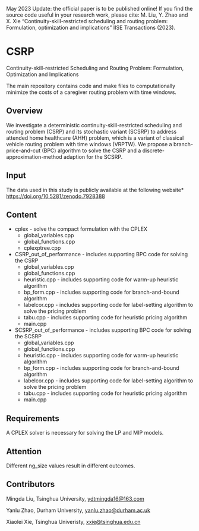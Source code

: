 May 2023 Update: the official paper is to be published online!  If you find the source code useful in your research work, please cite: M. Liu, Y. Zhao and X. Xie “Continuity-skill-restricted scheduling and routing problem: Formulation, optimization and implications” IISE Transactions (2023). 

# CSRP
Continuity-skill-restricted Scheduling and Routing Problem: Formulation, Optimization and Implications

The main repository contains code and make files to computationally minimize the costs of a caregiver routing problem with time windows. 

## Overview
We investigate a deterministic continuity-skill-restricted scheduling and routing problem (CSRP) and its stochastic variant (SCSRP) to address attended home healthcare (AHH) problem, which is a variant of classical vehicle routing problem with time windows (VRPTW). We propose a branch-price-and-cut (BPC) algorithm to solve the CSRP and a discrete-approximation-method adaption for the SCSRP.

## Input
The data used in this study is publicly available at the following website* https://doi.org/10.5281/zenodo.7928388

## Content
* cplex - solve the compact formulation with the CPLEX
  * global_variables.cpp
  * global_functions.cpp
  * cplexptree.cpp 
* CSRP_out_of_performance - includes supporting BPC code for solving the CSRP 
  * global_variables.cpp
  * global_functions.cpp
  * heuristic.cpp - includes supporting code for warm-up heuristic algorithm
  * bp_form.cpp - includes supporting code for branch-and-bound algorithm
  * labelcor.cpp - includes supporting code for label-setting algorithm to solve the pricing problem
  * tabu.cpp - includes supporting code for heuristic pricing algorithm 
  * main.cpp 
* SCSRP_out_of_performance - includes supporting BPC code for solving the SCSRP 
  * global_variables.cpp
  * global_functions.cpp
  * heuristic.cpp - includes supporting code for warm-up heuristic algorithm
  * bp_form.cpp - includes supporting code for branch-and-bound algorithm
  * labelcor.cpp - includes supporting code for label-setting algorithm to solve the pricing problem
  * tabu.cpp - includes supporting code for heuristic pricing algorithm 
  * main.cpp 

## Requirements
A CPLEX solver is necessary for solving the LP and MIP models. 

## Attention
Different ng_size values result in different outcomes. 

## Contributors
Mingda Liu, Tsinghua University, ydtmingda16@163.com

Yanlu Zhao, Durham University, yanlu.zhao@durham.ac.uk

Xiaolei Xie, Tsinghua Univeristy, xxie@tsinghua.edu.cn

